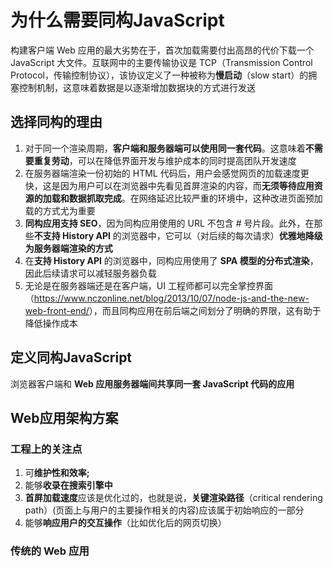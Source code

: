 # 为什么需要同构JavaScript

构建客户端 Web 应用的最大劣势在于，首次加载需要付出高昂的代价下载一个 JavaScript 大文件。互联网中的主要传输协议是 TCP（Transmission Control Protocol，传输控制协议），该协议定义了一种被称为**慢启动**（slow start）的拥塞控制机制，这意味着数据是以逐渐增加数据块的方式进行发送

## 选择同构的理由

1. 对于同一个渲染周期，**客户端和服务器端可以使用同一套代码**。这意味着**不需要重复劳动**，可以在降低界面开发与维护成本的同时提高团队开发速度
2. 在服务器端渲染一份初始的 HTML 代码后，用户会感觉网页的加载速度更快，这是因为用户可以在浏览器中先看见首屏渲染的内容，而**无须等待应用资源的加载和数据抓取完成**。在网络延迟比较严重的环境中，这种改进页面预加载的方式尤为重要
3. **同构应用支持 SEO**，因为同构应用使用的 URL 不包含 # 号片段。此外，在那些**不支持 History API** 的浏览器中，它可以（对后续的每次请求）**优雅地降级为服务器端渲染的方式**
4. 在**支持 History API** 的浏览器中，同构应用使用了 **SPA 模型的分布式渲染**，因此后续请求可以减轻服务器负载
5. 无论是在服务器端还是在客户端，UI 工程师都可以完全掌控界面（<https://www.nczonline.net/blog/2013/10/07/node-js-and-the-new-web-front-end/>），而且同构应用在前后端之间划分了明确的界限，这有助于降低操作成本

## 定义同构JavaScript

浏览器客户端和 **Web 应用服务器端间共享同一套 JavaScript 代码的应用**

## Web应用架构方案

### 工程上的关注点

1. 可**维护性和效率;**
2. 能够**收录在搜索引擎中**
3. **首屏加载速度**应该是优化过的，也就是说，**关键渲染路径**（critical rendering path）(页面上与用户的主要操作相关的内容)应该属于初始响应的一部分
4. 能够**响应用户的交互操作**（比如优化后的网页切换）

### 传统的 Web 应用

